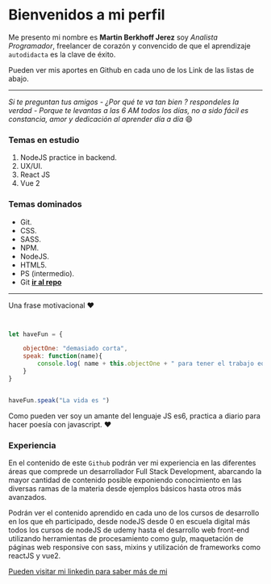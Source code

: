 # Bienvenidos a mi perfil

Me presento mi nombre es **Martin Berkhoff Jerez**
 soy *Analista Programador*, freelancer de corazón y convencido de que el aprendizaje `autodidacta` es la clave de éxito.

Pueden ver mis aportes en Github en cada uno de los Link de las listas de abajo.

--------------------------------------

 *Si te preguntan tus amigos - ¿Por qué te va tan bien ? respondeles la verdad - Porque te levantas a las 6 AM todos los días, no a sido fácil es constancia, amor y dedicación al aprender día a día* :smile:


### Temas en estudio


1. NodeJS practice in backend.
2. UX/UI.
3. React JS
4. Vue 2


### Temas dominados 

- Git.
- CSS.
- SASS.
- NPM.
- NodeJS.
- HTML5.
- PS (intermedio).
- Git **[ir al repo ](https://github.com/martin281992/-Github-practice "click ")** 

------------------------------------------

Una frase motivacional :heart:

````js


let haveFun = {

	objectOne: "demasiado corta",
	speak: function(name){
		console.log( name + this.objectOne + " para tener el trabajo equivocado")
	}
}


haveFun.speak("La vida es ")

````

Como pueden ver soy un amante del lenguaje JS es6, practica a diario para hacer poesía con javascript. :heart:


### Experiencia 

En el contenido de este `Github` podrán ver mi experiencia en las diferentes áreas que comprede un desarrollador Full Stack Development, abarcando la mayor cantidad de contenido posible exponiendo conocimiento en las diversas ramas de la materia desde ejemplos básicos hasta otros más avanzados.

Podrán ver el contenido aprendido en cada uno de los cursos de desarrollo en los que eh participado, desde nodeJS desde 0 en escuela digital más todos los cursos de nodeJS de udemy hasta el desarrollo web front-end utilizando herramientas de procesamiento como gulp, maquetación de páginas web responsive con sass, mixins y utilización de frameworks como reactJS y vue2.



[Pueden visitar mi linkedin para saber más de mi](https://cl.linkedin.com/in/martin-francisco-berkhoff-jerez-7b792311a
  "click me baby")
